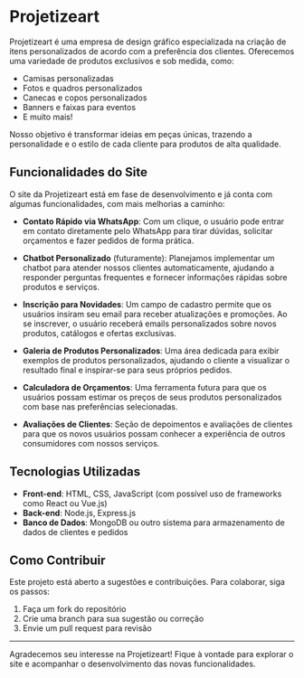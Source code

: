 # Projetizeart

Projetizeart é uma empresa de design gráfico especializada na criação de itens personalizados de acordo com a preferência dos clientes. Oferecemos uma variedade de produtos exclusivos e sob medida, como:

- Camisas personalizadas
- Fotos e quadros personalizados
- Canecas e copos personalizados
- Banners e faixas para eventos
- E muito mais!

Nosso objetivo é transformar ideias em peças únicas, trazendo a personalidade e o estilo de cada cliente para produtos de alta qualidade.

## Funcionalidades do Site

O site da Projetizeart está em fase de desenvolvimento e já conta com algumas funcionalidades, com mais melhorias a caminho:

- **Contato Rápido via WhatsApp**: Com um clique, o usuário pode entrar em contato diretamente pelo WhatsApp para tirar dúvidas, solicitar orçamentos e fazer pedidos de forma prática.
  
- **Chatbot Personalizado** (futuramente): Planejamos implementar um chatbot para atender nossos clientes automaticamente, ajudando a responder perguntas frequentes e fornecer informações rápidas sobre produtos e serviços.

- **Inscrição para Novidades**: Um campo de cadastro permite que os usuários insiram seu email para receber atualizações e promoções. Ao se inscrever, o usuário receberá emails personalizados sobre novos produtos, catálogos e ofertas exclusivas.

- **Galeria de Produtos Personalizados**: Uma área dedicada para exibir exemplos de produtos personalizados, ajudando o cliente a visualizar o resultado final e inspirar-se para seus próprios pedidos.

- **Calculadora de Orçamentos**: Uma ferramenta futura para que os usuários possam estimar os preços de seus produtos personalizados com base nas preferências selecionadas.

- **Avaliações de Clientes**: Seção de depoimentos e avaliações de clientes para que os novos usuários possam conhecer a experiência de outros consumidores com nossos serviços.

## Tecnologias Utilizadas

- **Front-end**: HTML, CSS, JavaScript (com possível uso de frameworks como React ou Vue.js)
- **Back-end**: Node.js, Express.js
- **Banco de Dados**: MongoDB ou outro sistema para armazenamento de dados de clientes e pedidos

## Como Contribuir

Este projeto está aberto a sugestões e contribuições. Para colaborar, siga os passos:

1. Faça um fork do repositório
2. Crie uma branch para sua sugestão ou correção
3. Envie um pull request para revisão

---

Agradecemos seu interesse na Projetizeart! Fique à vontade para explorar o site e acompanhar o desenvolvimento das novas funcionalidades.
